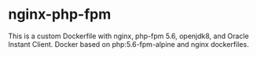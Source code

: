 # nginx-php-fpm
This is a custom Dockerfile with nginx, php-fpm 5.6, openjdk8, and Oracle Instant Client. 
Docker based on php:5.6-fpm-alpine and nginx dockerfiles.
